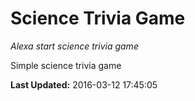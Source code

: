 # Science Trivia Game
*Alexa start science trivia game*

Simple science trivia game

**Last Updated:** 2016-03-12 17:45:05